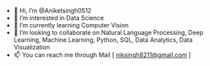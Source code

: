 - 👋 Hi, I’m @Aniketsingh0512
- 👀 I’m interested in Data Science
- 🌱 I’m currently learning Computer Vision
- 💞️ I’m looking to collaborate on Natural Language Processing, Deep Learning, Machine Learning, Python, SQL, Data Analytics, Data Visualization
- 📫 You can reach me through Mail [ niksingh8211@gmail.com ]

<!---
Aniketsingh0512/Aniketsingh0512 is a ✨ special ✨ repository because its `README.md` (this file) appears on your GitHub profile.
You can click the Preview link to take a look at your changes.
--->
